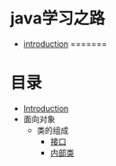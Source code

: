 # java学习之路

* [introduction](README.md)
=======
# 目录

* [Introduction](README.md)
* 面向对象
    * 类的组成
        * [接口](doc/面向对象/类的组成/interface.md)
        * [内部类](doc/面向对象/类的组成/innerClass.md)


